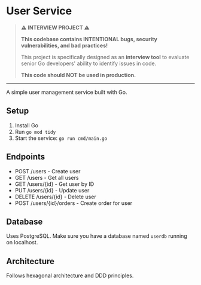 # User Service

> **⚠️ INTERVIEW PROJECT ⚠️**
> 
> **This codebase contains INTENTIONAL bugs, security vulnerabilities, and bad practices!**
> 
> This project is specifically designed as an **interview tool** to evaluate senior Go developers' ability to identify issues in code.
> 
> **This code should NOT be used in production.**

---

A simple user management service built with Go.

## Setup

1. Install Go
2. Run `go mod tidy`
3. Start the service: `go run cmd/main.go`

## Endpoints

- POST /users - Create user
- GET /users - Get all users  
- GET /users/{id} - Get user by ID
- PUT /users/{id} - Update user
- DELETE /users/{id} - Delete user
- POST /users/{id}/orders - Create order for user

## Database

Uses PostgreSQL. Make sure you have a database named `userdb` running on localhost.

## Architecture

Follows hexagonal architecture and DDD principles. 